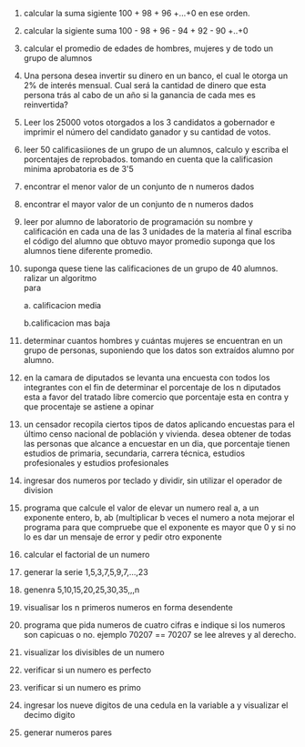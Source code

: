 1. calcular la suma sigiente 100 + 98 + 96 +...+0 en ese orden.
2. calcular la sigiente suma 100 - 98 + 96 - 94 + 92 - 90 +..+0   
3. calcular el promedio de edades de hombres, mujeres y de todo un grupo de alumnos 
4. Una persona desea invertir su dinero en un banco, el cual le otorga un 2% de interés mensual. Cual será la cantidad de dinero que esta persona trás al cabo de un año si la ganancia de cada mes es reinvertida?  
5. Leer los 25000 votos otorgados a los 3 candidatos a gobernador e imprimir el número del candidato ganador y su cantidad de votos. 
6. leer 50 calificasiiones de un grupo de un alumnos, calculo y escriba el porcentajes de reprobados. tomando en cuenta que la calificasion minima aprobatoria es de 3'5 
7. encontrar el menor valor de un conjunto de n numeros dados 
8. encontrar el mayor valor de un conjunto de n numeros dados 
9. leer por alumno de laboratorio de programación  su nombre y calificación en cada una de las 3 unidades de la materia al final escriba el código del alumno que obtuvo mayor promedio suponga que los alumnos tiene diferente promedio. 
10. suponga quese tiene las calificaciones de un grupo de 40 alumnos. ralizar un algoritmo  
para 

    a. calificacion media 

    b.calificacion mas baja
    
11. determinar cuantos hombres y cuántas mujeres se encuentran en un grupo de personas, suponiendo que los datos son extraídos alumno por alumno. 
12. en la camara de diputados se levanta una encuesta con todos los integrantes con el fin de determinar el porcentaje de los n diputados esta a favor del tratado libre comercio que porcentaje esta en contra y que procentaje se astiene a opinar   
13.  un censador recopila ciertos tipos de datos aplicando encuestas para el último censo nacional de población y vivienda. desea obtener de todas las personas que alcance a encuestar en un dia, que porcentaje tienen estudios de primaria, secundaria, carrera técnica, estudios profesionales y estudios profesionales
14. ingresar dos numeros por teclado y dividir, sin utilizar el operador de division     
15. programa que calcule el valor de elevar un numero real a, a un exponente entero, b, ab (multiplicar b veces el numero a nota mejorar el programa para que compruebe que el exponente es mayor que 0 y si no lo es dar un mensaje de error y pedir otro exponente 

16. calcular el factorial de un numero
17. generar la  serie 1,5,3,7,5,9,7,...,23  
18. genenra 5,10,15,20,25,30,35,,,n  
19. visualisar los n primeros numeros en forma desendente  
20. programa que pida numeros de cuatro cifras e indique si los numeros son capicuas o no. ejemplo 70207 == 70207 se lee alreves y al derecho. 
22. visualizar los divisibles de un numero 
23. verificar si un numero es perfecto  
24.  verificar si un numero es primo 
25. ingresar los nueve digitos de una cedula en la variable a y visualizar el decimo digito  
26. generar numeros pares  